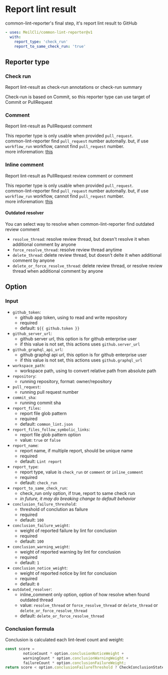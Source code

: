 # Report lint result
common-lint-reporter's final step, it's report lint result to GitHub

```yml
- uses: MeilCli/common-lint-reporter@v1
  with:
    report_type: 'check_run'
    report_to_same_check_run: 'true'
```

## Reporter type
### Check run
Report lint-result as check-run annotations or check-run summary

Check-run is based on Commit, so this reporter type can use target of Commit or PullRequest

### Comment
Report lint-result as PullRequest comment

This reporter type is only usable when provided `pull_request`.  
common-lint-reporter find `pull_request` number automally. but, if use `workflow_run` workflow, cannot find `pull_request` number.  
more inforemation: [this](oss-or-dependabot-usage.md)

### Inline comment
Report lint-result as PullRequest review comment or comment

This reporter type is only usable when provided `pull_request`.  
common-lint-reporter find `pull_request` number automally. but, if use `workflow_run` workflow, cannot find `pull_request` number.  
more inforemation: [this](oss-or-dependabot-usage.md)

#### Outdated resolver
You can select way to resolve when common-lint-reporter find outdated review comment

- `resolve_thread`: resolve review thread, but doesn't resolve it when additional comment by anyone
- `force_resolve_thread`: resolve review thread anytime
- `delete_thread`: delete review thread, but doesn't delte it when additional comment by anyone
- `delete_or_force_resolve_thread`: delete review thread, or resolve review thread when additional comment by anyone

## Option
### Input
- `github_token`:
  - github app token, using to read and write repository
  - required
  - default: `${{ github.token }}`
- `github_server_url`:
  - github server url, this option is for github enterprise user
  - if this value is not set, this actions uses `github.server_url`
- `github_graphql_api_url`:
  - github graphql api url, this option is for github enterprise user
  - if this value is not set, this actions uses `github.graphql_url`
- `workspace_path`:
  - workspace path, using to convert relative path from absolute path
- `repository`:
  - running repository, format: owner/repository
- `pull_request`:
  - running pull request number
- `commit_sha`:
  - running commit sha
- `report_files`:
  - report file glob pattern
  - required
  - default: `common_lint.json`
- `report_files_follow_symbolic_links`:
  - report file glob pattern option
  - value: `true` or `false`
- `report_name`:
  - report name, if multiple report, should be unique name
  - required
  - default: `Lint report`
- `report_type`:
  - report type, value is `check_run` or `comment` or `inline_comment`
  - required
  - default: `check_run`
- `report_to_same_check_run`:
  - check_run only option, if true, report to same check run
  - *in future, it may do breaking change to default behavior*
- `conclusion_failure_threshold`:
  - threshold of conclution as failure
  - required
  - default: `100`
- `conclusion_failure_weight`:
  - weight of reported failure by lint for conclusion
  - required
  - default: `100`
- `conclusion_warning_weight`:
  - weight of reported warning by lint for conclusion
  - required
  - default: `1`
- `conclusion_notice_weight`:
  - weight of reported notice by lint for conclusion
  - required 
  - default: `0`
- `outdated_resolver`:
  - inline_comment only option, option of how resolve when found outdated thread
  - value: `resolve_thread` or `force_resolve_thread` or `delete_thread` or `delete_or_force_resolve_thread`
  - default: `delete_or_force_resolve_thread`

### Conclusion formula
Conclusion is calculated each lint-level count and weight:
```ts
const score =
        noticeCount * option.conclusionNoticeWeight +
        warningCount * option.conclusionWarningWeight +
        failureCount * option.conclusionFailureWeight;
return score < option.conclusionFailureThreshold ? CheckConclusionState.Success : CheckConclusionState.Failure;
```